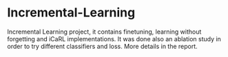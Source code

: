 # Incremental-Learning
Incremental Learning project, it contains finetuning, learning without forgetting and iCaRL implementations.
It was done also an ablation study in order to try different classifiers and loss.
More details in the report.
